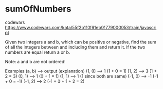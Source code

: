# sumOfNumbers
codewars https://www.codewars.com/kata/55f2b110f61eb01779000053/train/javascript


Given two integers a and b, which can be positive or negative, find the sum of all the integers between and including them and return it. If the two numbers are equal return a or b.

Note: a and b are not ordered!

Examples (a, b) --> output (explanation)
(1, 0) --> 1 (1 + 0 = 1)
(1, 2) --> 3 (1 + 2 = 3)
(0, 1) --> 1 (0 + 1 = 1)
(1, 1) --> 1 (1 since both are same)
(-1, 0) --> -1 (-1 + 0 = -1)
(-1, 2) --> 2 (-1 + 0 + 1 + 2 = 2)